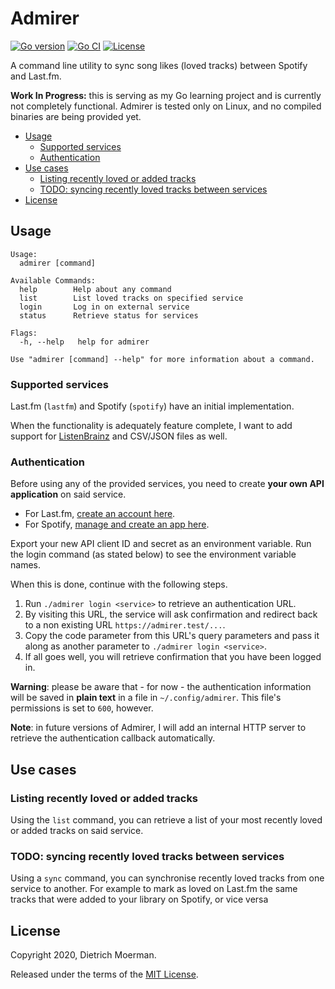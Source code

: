 # Admirer

[![Go version](https://img.shields.io/github/go-mod/go-version/dietrichm/admirer)](go.mod)
[![Go CI](https://github.com/dietrichm/admirer/actions/workflows/go.yml/badge.svg)](https://github.com/dietrichm/admirer/actions/workflows/go.yml)
[![License](https://img.shields.io/github/license/dietrichm/admirer)](LICENSE)

A command line utility to sync song likes (loved tracks) between Spotify and Last.fm.

**Work In Progress:** this is serving as my Go learning project and is currently not completely functional. Admirer is tested only on Linux, and no compiled binaries are being provided yet.

<!-- START doctoc generated TOC please keep comment here to allow auto update -->
<!-- DON'T EDIT THIS SECTION, INSTEAD RE-RUN doctoc TO UPDATE -->

- [Usage](#usage)
  - [Supported services](#supported-services)
  - [Authentication](#authentication)
- [Use cases](#use-cases)
  - [Listing recently loved or added tracks](#listing-recently-loved-or-added-tracks)
  - [TODO: syncing recently loved tracks between services](#todo-syncing-recently-loved-tracks-between-services)
- [License](#license)

<!-- END doctoc generated TOC please keep comment here to allow auto update -->

## Usage

```
Usage:
  admirer [command]

Available Commands:
  help        Help about any command
  list        List loved tracks on specified service
  login       Log in on external service
  status      Retrieve status for services

Flags:
  -h, --help   help for admirer

Use "admirer [command] --help" for more information about a command.
```

### Supported services

Last.fm (`lastfm`) and Spotify (`spotify`) have an initial implementation.

When the functionality is adequately feature complete, I want to add support for [ListenBrainz](https://listenbrainz.org/) and CSV/JSON files as well.

### Authentication

Before using any of the provided services, you need to create **your own API application** on said service.

* For Last.fm, [create an account here](https://www.last.fm/api/account/create).
* For Spotify, [manage and create an app here](https://developer.spotify.com/dashboard/applications).

Export your new API client ID and secret as an environment variable. Run the login command (as stated below) to see the environment variable names.

When this is done, continue with the following steps.

1. Run `./admirer login <service>` to retrieve an authentication URL.
1. By visiting this URL, the service will ask confirmation and redirect back to a non existing URL `https://admirer.test/...`.
1. Copy the code parameter from this URL's query parameters and pass it along as another parameter to `./admirer login <service>`.
1. If all goes well, you will retrieve confirmation that you have been logged in.

**Warning**: please be aware that - for now - the authentication information will be saved in **plain text** in a file in `~/.config/admirer`. This file's permissions is set to `600`, however.

**Note**: in future versions of Admirer, I will add an internal HTTP server to retrieve the authentication callback automatically.

## Use cases

### Listing recently loved or added tracks

Using the `list` command, you can retrieve a list of your most recently loved or added tracks on said service.

### TODO: syncing recently loved tracks between services

Using a `sync` command, you can synchronise recently loved tracks from one service to another.
For example to mark as loved on Last.fm the same tracks that were added to your library on Spotify, or vice versa

## License

Copyright 2020, Dietrich Moerman.

Released under the terms of the [MIT License](LICENSE).
